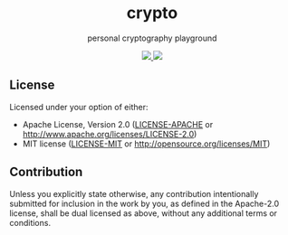 <h1 align="center">
  crypto
</h1>

<p align="center">
  personal cryptography playground
</p>

<div align="center">
  <a href="https://x.com/cryptograthor">
    <img src="https://img.shields.io/badge/made_by_cryptograthor-black?style=flat&logo=undertale&logoColor=hotpink" />
    <!-- ![](https://img.shields.io/badge/made_by_cryptograthor-black?style=flat&logo=undertale&logoColor=hotpink) -->
  </a>
  <a href="https://github.com/thor314/crypto/actions">
    <!-- ![](https://github.com/thor314/crypto/actions/workflows/ci.yml/badge.svg) -->
    <img src="https://github.com/thor314/crypto/actions/workflows/ci.yml/badge.svg" />
  </a>
  <!-- [![crates.io](https://img.shields.io/crates/v/crypto.svg)](https://crates.io/crates/crypto) -->
  <!-- [![Documentation](https://docs.rs/crypto/badge.svg)](https://docs.rs/crypto) -->
  </div>

## License
Licensed under your option of either:
- Apache License, Version 2.0 ([LICENSE-APACHE](LICENSE-APACHE) or http://www.apache.org/licenses/LICENSE-2.0)
- MIT license ([LICENSE-MIT](LICENSE-MIT) or http://opensource.org/licenses/MIT)

## Contribution
Unless you explicitly state otherwise, any contribution intentionally submitted
for inclusion in the work by you, as defined in the Apache-2.0 license, shall be
dual licensed as above, without any additional terms or conditions.
<!-- This project was generated with [Thor's cargo generate template](https://github.com/thor314/tk-cargo-generate/) with features: -->
<!-- - project-name: crypto -->
<!-- - description:  personal cryptography playground -->
<!-- - authors:      Thor Kampefner <thorck@pm.me> -->
<!-- - crate_name:   crypto -->
<!-- - crate_type:   lib -->
<!-- - os-arch:      linux-x86_64 -->
<!-- - username:     Thor Kampefner -->
<!-- - within_cargo: false -->
<!-- - is_init:      false -->
<!-- - now:          2024-10-31 -->
<!-- - bin or lib:   lib  -->
<!-- - advanced:     advanced  -->
<!-- - cli:          -->
<!-- - license:      license  -->
<!-- - ci:           ci  -->
<!-- - itests:       -->
<!-- - benches:      -->
<!-- - async:        -->
<!-- - server:       -->
